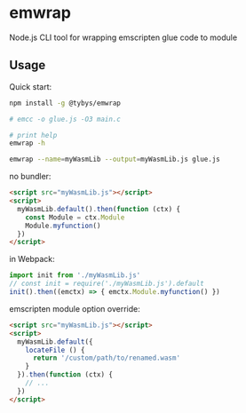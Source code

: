 # emwrap

Node.js CLI tool for wrapping emscripten glue code to module

## Usage

Quick start:

```bash
npm install -g @tybys/emwrap

# emcc -o glue.js -O3 main.c

# print help
emwrap -h

emwrap --name=myWasmLib --output=myWasmLib.js glue.js
```

no bundler:

```html
<script src="myWasmLib.js"></script>
<script>
  myWasmLib.default().then(function (ctx) {
    const Module = ctx.Module
    Module.myfunction()
  })
</script>
```

in Webpack:

```js
import init from './myWasmLib.js'
// const init = require('./myWasmLib.js').default
init().then((emctx) => { emctx.Module.myfunction() })
```

emscripten module option override:

```html
<script src="myWasmLib.js"></script>
<script>
  myWasmLib.default({
    locateFile () {
      return '/custom/path/to/renamed.wasm'
    }
  }).then(function (ctx) {
    // ...
  })
</script>
```
